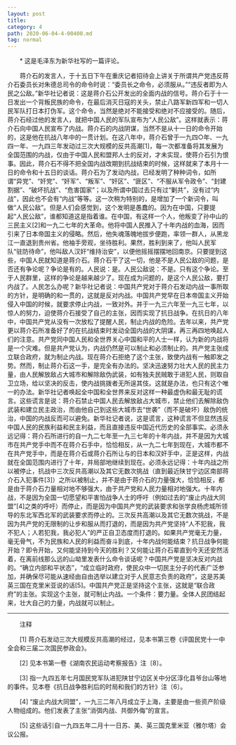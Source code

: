 ```yaml
---
layout: post
title:  
category: 4
path: 2020-06-04-4-00400.md
tag: normal
---
```


　　* 这是毛泽东为新华社写的一篇评论。



　　蒋介石的发言人，于十五日下午在重庆记者招待会上讲关于所谓共产党违反蒋介石委员长对朱德总司令的命令时说：“委员长之命令，必须服从。”“违反者即为人民之公敌。”新华社记者说：这是蒋介石公开发出的全面内战的信号。蒋介石于十一日发出一个背叛民族的命令，在最后消灭日寇的关头，禁止八路军新四军和一切人民军队打日本打伪军。这个命令，当然是绝对不能接受和绝对不应接受的。随后，蒋介石经过他的发言人，就把中国人民的军队宣布为“人民公敌”。这样就表示：蒋介石向中国人民宣布了内战。蒋介石的内战阴谋，当然不是从十一日的命令开始的，这是他在抗战八年中的一贯计划。在这八年中，蒋介石曾于一九四○年、一九四一年、一九四三年发动过三次大规模的反共高潮[1]，每一次都准备将其发展为全国范围的内战，仅由于中国人民和盟邦人士的反对，才未实现，使蒋介石引为恨事。因此，蒋介石不得不把全国内战改期到抗战结束的时候，这样就来了本月十一日的命令和十五日的谈话。蒋介石为了发动内战，已经发明了种种词令，如所谓“异党”、“奸党”、“奸军”、“叛军”、“奸区”、“匪区”、“不服从军令政令”、“封建割据”、“破坏抗战”、“危害国家”；以及所谓中国过去只有过“剿共”，没有过“内战”，因此也不会有“内战”等等。这一次稍为特别的，是增加了一个新词令，叫做“人民公敌”。但是人们会感觉到，这个发明是愚蠢的。因为在中国，只要提起“人民公敌”，谁都知道这是指着谁。在中国，有这样一个人，他叛变了孙中山的三民主义[2]和一九二七年的大革命。他将中国人民推入了十年内战的血海，因而引来了日本帝国主义的侵略。然后，他失魂落魄地拔步便跑，率领一群人，从黑龙江一直退到贵州省。他袖手旁观，坐待胜利。果然，胜利到来了，他叫人民军队“驻防待命”，他叫敌人汉奸“维持治安”，以便他摇摇摆摆地回南京。只要提到这些，中国人民就知道是蒋介石。蒋介石干了这一切，他是不是人民公敌的问题，是否还有争论呢？争论是有的。人民说：是。人民公敌说：不是。只有这个争论。至于人民群里，这样的争论是越来越少了。现在成为问题的，是这个人民公敌，要打内战了。人民怎么办呢？新华社记者说：中国共产党对于蒋介石发动内战一事所取的方针，是明确的和一贯的，这就是反对内战。中国共产党早在日本帝国主义开始侵入中国的时候，就要求停止内战，一致对外。并于一九三六年至一九三七年，以惊人的努力，迫使蒋介石接受了自己的主张，因而实现了抗日战争。在抗日的八年中，中国共产党从没有一次放松了提醒人民，制止内战的危险。去年以来，共产党更以蒋介石所准备好了的在抗战结束时发动全国内战的大阴谋，再三再四地唤起人们的注意。共产党同中国人民和全世界关心中国和平的人士一样，认为新的内战将是一个灾难。但是共产党认为，内战仍然是可以制止和必须制止的。共产党主张成立联合政府，就为制止内战。现在蒋介石拒绝了这个主张，致使内战有一触即发之势。然而，制止蒋介石这一手，是完全有办法的。坚决迅速努力壮大人民的民主力量，由人民解放敌占大城市和解除敌伪武装，如有独夫民贼敢于进犯人民，则取自卫立场，给以坚决的反击，使内战挑拨者无所逞其伎。这就是办法，也只有这个唯一的办法。新华社记者唤起全中国和全世界来反对这样一种最虚伪和最无耻的谎言。这些谎言是说：蒋介石禁止中国人民去解放敌占大城市，禁止他们去解除敌伪武装和建立民主政治，而由他自己到这些大城市去“世袭”（而不是破坏）敌伪的统治，中国的内战反而可以避免。新华社记者说，这是谎言，这种谎言不但显然违反中国人民的民族利益和民主利益，而且直接违反中国近代历史的全部事实。必须永远记得：蒋介石所进行的自一九二七年至一九三七年的十年内战，并不是因为大城市在共产党手中而不在蒋介石手中，恰恰相反，从一九二七年到现在，大城市都不在共产党手中，而是在蒋介石或蒋介石所让与的日本和汉奸手中，正是这样，内战就在全国范围内进行了十年，并局部地继续到现在。必须永远记得：十年内战之所以被停止，抗战中三次反共高潮以及其它无数次挑战（直到最近陕甘宁边区南部蒋介石入犯事件[3]）之所以被制止，并不是由于蒋介石的力量强大，恰恰相反，都是由于蒋介石力量相对地不够强大，由于共产党和人民力量相对地强大。十年内战，不是因为全国一切愿望和平害怕战争人士的呼吁（例如过去的“废止内战大同盟”[4]之类的呼吁）而停止，而是因为中国共产党的武装要求和张学良杨虎城所领导的东北军西北军的武装要求而停止的。三次反共高潮以及其它无数次挑战，不是因为共产党的无限制的让步和服从而打退的，而是因为共产党坚持“人不犯我，我不犯人；人若犯我，我必犯人”的严正自卫态度而打退的。如果共产党毫无力量，毫无骨气，不为民族和人民的利益而奋斗到底，十年内战何能结束？抗日战争何能开始？即令开始，又何能坚持到今天的胜利？又何能让蒋介石辈直到今天还安然活着，在离前线那么远的山坳里发表什么命令谈话呢？中国共产党是坚决反对内战的。“确立内部和平状态”，“成立临时政府，使民众中一切民主分子的代表广泛参加，并确保尽可能从速经由自由选举以建立对于人民意志负责的政府”，这是苏美英三国在克里米亚说的话[5]。中国共产党正是坚持这个主张，这就是“联合政府”的主张。实现这个主张，就可制止内战。一个条件：要力量。全体人民团结起来，壮大自己的力量，内战就可以制止。

<hr>

　　注释

　　[1] 蒋介石发动三次大规模反共高潮的经过，见本书第三卷《评国民党十一中全会和三届二次国民参政会》。

　　[2] 见本书第一卷《湖南农民运动考察报告》注〔8〕。

　　[3] 指一九四五年七月国民党军队进犯陕甘宁边区关中分区淳化县爷台山等地的事件。见本卷《抗日战争胜利后的时局和我们的方针》注〔6〕。

　　[4] “废止内战大同盟”，一九三二年八月成立于上海，主要是由一些资产阶级人物组成的。他们发表了主张“消弭内战、共御外侮”的宣言。

　　[5] 这些话引自一九四五年二月十一日苏、美、英三国克里米亚（雅尔塔）会议公报。

